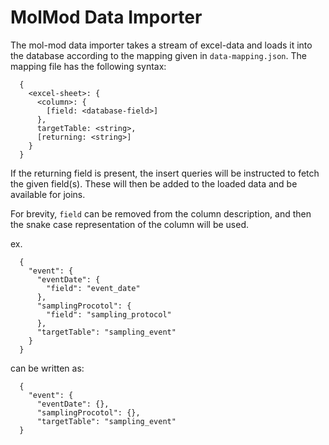 MolMod Data Importer
====================

The mol-mod data importer takes a stream of excel-data and loads it into the
database according to the mapping given in `data-mapping.json`. The mapping file
has the following syntax:
```
  {
    <excel-sheet>: {
      <column>: {
        [field: <database-field>]
      },
      targetTable: <string>,
      [returning: <string>]
    }
  }
```

If the returning field is present, the insert queries will be instructed to
fetch the given field(s). These will then be added to the loaded data and be
available for joins.

For brevity, `field` can be removed from the column description, and then the
snake case representation of the column will be used.

ex.
```
  {
    "event": {
      "eventDate": {
        "field": "event_date"
      },
      "samplingProcotol": {
        "field": "sampling_protocol"
      },
      "targetTable": "sampling_event"
    }
  }
```
can be written as:
```
  {
    "event": {
      "eventDate": {},
      "samplingProcotol": {},
      "targetTable": "sampling_event"
  }
```
